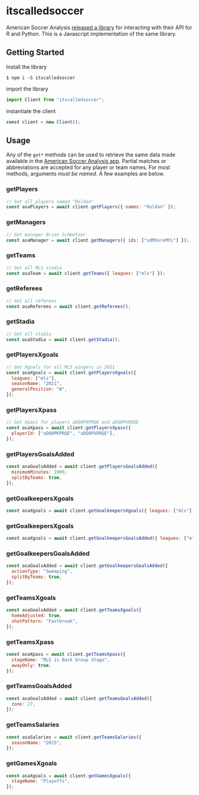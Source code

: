 # itscalledsoccer

American Soccer Analysis [released a library](https://www.americansocceranalysis.com/home/2022/2/9/introducing-itscalledsoccer) for interacting with their API for R and Python. This is a Javascript implementation of the same library.

## Getting Started

Install the library

```shell
$ npm i -S itscalledsoccer
```

import the library

```javascript
import Client from "itscalledsoccer";
```

instantiate the client

```javascript
const client = new Client();
```

## Usage

Any of the `get*` methods can be used to retrieve the same data made available in the [American Soccer Analysis app](https://app.americansocceranalysis.com/). Partial matches or abbreviations are accepted for any player or team names. For most methods, arguments _must be named_. A few examples are below.

### getPlayers

```javascript
// Get all players named "Roldan"
const asaPlayers = await client.getPlayers({ names: "Roldan" });
```

### getManagers

```javascript
// Get manager Brian Schmetzer
const asaManager = await client.getManagers({ ids: ["odMXxreMYL"] });
```

### getTeams

```javascript
// Get all MLS stadia
const asaTeam = await client.getTeams({ leagues: ["mls"] });
```

### getReferees

```javascript
// Get all referees
const asaReferees = await client.getReferees();
```

### getStadia

```javascript
// Get all stadia
const asaStadia = await client.getStadia();
```

### getPlayersXgoals

```javascript
// Get Xgoals for all MLS wingers in 2021
const asaXgoals = await client.getPlayersXgoals({
  leagues: ["mls"],
  seasonName: "2021",
  generalPosition: "W",
});
```

### getPlayersXpass

```javascript
// Get Xpass for players aDQ0PKPRQE and aDQ0PkRRQE
const asaXpass = await client.getPlayersXpass({
  playerId: ["aDQ0PKPRQE", "aDQ0PkRRQE"],
});
```

### getPlayersGoalsAdded

```javascript
const asaGoalsAdded = await client.getPlayersGoalsAdded({
  minimumMinutes: 1000,
  splitByTeams: true,
});
```

### getGoalkeepersXgoals

```javascript
const asaXgoals = await client.getGoalkeepersXgoals({ leagues: ["mls"] });
```

### getGoalkeepersXgoals

```javascript
const asaXgoals = await client.getGoalkeepersGoalsAdded({ leagues: ["mls"] });
```

### getGoalkeepersGoalsAdded

```javascript
const asaGoalsAdded = await client.getGoalkeepersGoalsAdded({
  actionType: "Sweeping",
  splitByTeams: true,
});
```

### getTeamsXgoals

```javascript
const asaGoalsAdded = await client.getTeamsXgoals({
  homeAdjusted: true,
  shotPattern: "Fastbreak",
});
```

### getTeamsXpass

```javascript
const asaXpass = await client.getTeamsXpass({
  stageName: "MLS is Back Group Stage",
  awayOnly: true,
});
```

### getTeamsGoalsAdded

```javascript
const asaGoalsAdded = await client.getTeamsGoalsAdded({
  zone: 27,
});
```

### getTeamsSalaries

```javascript
const asaSalaries = await client.getTeamsSalaries({
  seasonName: "2015",
});
```

### getGamesXgoals

```javascript
const asaXgoals = await client.getGamesXgoals({
  stageName: "Playoffs",
});
```

